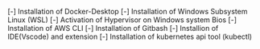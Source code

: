 [-] Installation of Docker-Desktop
[-] Installation of Windows Subsystem Linux (WSL)
[-] Activation of Hypervisor on Windows system Bios
[-] Installation of AWS CLI
[-] Installation of Gitbash
[-] Installion of IDE(Vscode) and extension
[-] Installation of kubernetes api tool (kubectl)
